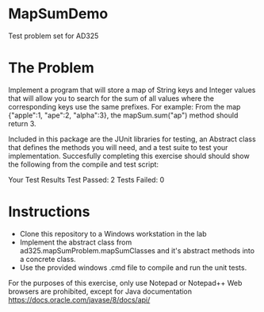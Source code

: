 # MapSumDemo
Test problem set for AD325

# The Problem

Implement a program that will store a map of String keys and Integer values that will allow you to search for the sum of all values where the corresponding keys use the same prefixes. 
For example:
From the map {"apple":1, "ape":2, "alpha":3}, the mapSum.sum("ap") method should return 3.

Included in this package are the JUnit libraries for testing, an Abstract class that defines the methods you will need, and a test suite 
to test your implementation. Succesfully completing this exercise should should show the following from the compile and test script: 

Your Test Results
Test Passed: 2
Tests Failed: 0

# Instructions
- Clone this repository to a Windows workstation in the lab
- Implement the abstract class from ad325.mapSumProblem.mapSumClasses and it's abstract methods into a concrete class. 
- Use the provided windows .cmd file to compile and run the unit tests. 

For the purposes of this exercise, only use Notepad or Notepad++
Web browsers are prohibited, except for Java documentation
https://docs.oracle.com/javase/8/docs/api/

